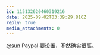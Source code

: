 ```yaml
---
id: 115132620460319216
date: 2025-09-02T03:39:29.816Z
reply: true
media_attachments: 0
---
```


[@sun](https://jiong.us/@sun) Paypal 要设置，不然确实很高。

